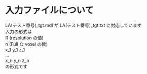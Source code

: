 # 入力ファイルについて
LA(テスト番号)_tgt.mdl が LA(テスト番号)_tgt.txt に対応しています  
入力の形式は  
  R (resolution の値)  
  n (Full な voxel の数)  
  x_1 y_1 z_1  
  ...  
  x_n y_n z_n  
の形式です
